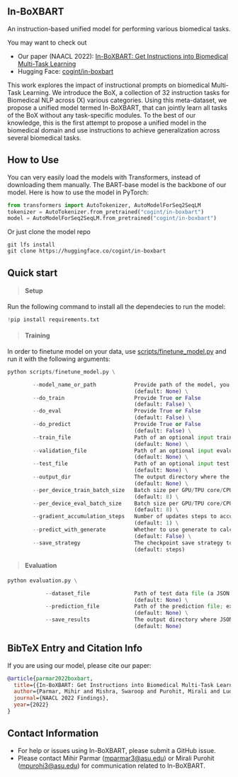 ## In-BoXBART ##

An instruction-based unified model for performing various biomedical tasks.

You may want to check out 
* Our paper (NAACL 2022): [In-BoXBART: Get Instructions into Biomedical Multi-Task Learning](https://arxiv.org/abs/2204.07600)
* Hugging Face: [cogint/in-boxbart](https://huggingface.co/cogint/in-boxbart)

This work explores the impact of instructional prompts on biomedical Multi-Task Learning. We introduce the BoX, a collection of 32 instruction tasks for Biomedical NLP across (X) various categories. Using this meta-dataset, we propose a unified model termed In-BoXBART, that can jointly learn all tasks of the BoX without any task-specific modules. To the best of our knowledge, this is the first attempt to
propose a unified model in the biomedical domain and use instructions to achieve generalization across several biomedical tasks.

## How to Use ##

You can very easily load the models with Transformers, instead of downloading them manually. The BART-base model is the backbone of our model. Here is how to use the model in PyTorch:

```python
from transformers import AutoTokenizer, AutoModelForSeq2SeqLM
tokenizer = AutoTokenizer.from_pretrained("cogint/in-boxbart")
model = AutoModelForSeq2SeqLM.from_pretrained("cogint/in-boxbart")
```
Or just clone the model repo
```
git lfs install
git clone https://huggingface.co/cogint/in-boxbart
```

## Quick start ##

> #### Setup

Run the following command to install all the dependecies to run the model:
```python
!pip install requirements.txt
```

> #### Training

In order to finetune model on your data, use [scripts/finetune_model.py](https://github.com/Mirzyaaliii/In-BoXBART/blob/main/scripts/finetune_model.py) and run it with the following arguments:

```python
python scripts/finetune_model.py \

        --model_name_or_path            Provide path of the model, you want to finetune. To finetune on BART use - "facebook/bart-base"
                                        (default: None) \
        --do_train                      Provide True or False
                                        (default: False) \
        --do_eval                       Provide True or False
                                        (default: False) \
        --do_predict                    Provide True or False
                                        (default: False) \
        --train_file                    Path of an optional input training data file (a JSON or CSV file), if do_train argument is true.
                                        (default: None) \
        --validation_file               Path of an optional input evaluation data file to evaluate the metrics (rouge) on (a JSON or CSV file), if do_eval argument is true.
                                        (default: None) \
        --test_file                     Path of an optional input test data file to evaluate the metrics (rouge) on (a JSON or CSV file), if do_predict argument is true.
                                        (default: None) \
        --output_dir                    The output directory where the model predictions and checkpoints will be written.
                                        (default: None) \
        --per_device_train_batch_size   Batch size per GPU/TPU core/CPU for training.
                                        (default: 8) \
        --per_device_eval_batch_size    Batch size per GPU/TPU core/CPU for evaluation.
                                        (default: 8) \
        --gradient_accumulation_steps   Number of updates steps to accumulate before performing a backward/update pass.
                                        (default: 1) \
        --predict_with_generate         Whether to use generate to calculate generative metrics (ROUGE, BLEU).
                                        (default: False) \
        --save_strategy                 The checkpoint save strategy to use. (no, steps, epoch)
                                        (default: steps)
```


> #### Evaluation

```python
python evaluation.py \

            --dataset_file              Path of test data file (a JSON or CSV file), which contains ground truth.
                                        (default: None) \
            --prediction_file           Path of the prediction file; expected to be a JSON file of the following format: { "predictions": ["pred1", "pred2", ...] } or .txt file of the following format:  "pred1" \n "pred2" \n ...
                                        (default: None) \
            --save_results              The output directory where JSON of result will be saved.
                                        (default: None)
```

## BibTeX Entry and Citation Info ##

If you are using our model, please cite our paper:

```bibtex
@article{parmar2022boxbart,
  title={{In-BoXBART: Get Instructions into Biomedical Multi-Task Learning}},
  author={Parmar, Mihir and Mishra, Swaroop and Purohit, Mirali and Luo, Man and Murad, M Hassan and Baral, Chitta},
  journal={NAACL 2022 Findings},
  year={2022}
}
```

## Contact Information ##
* For help or issues using In-BoXBART, please submit a GitHub issue.
* Please contact Mihir Parmar (mparmar3@asu.edu) or Mirali Purohit (mpurohi3@asu.edu) for communication related to In-BoXBART.
